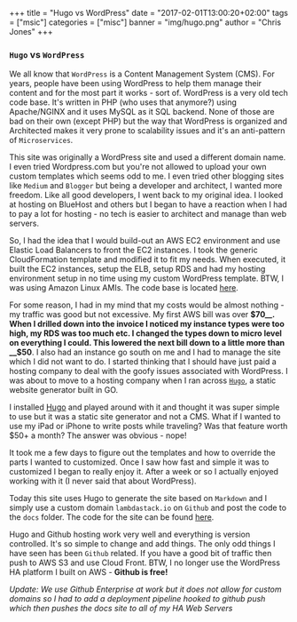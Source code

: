 +++
title = "Hugo vs WordPress"
date = "2017-02-01T13:00:20+02:00"
tags = ["msic"]
categories = ["misc"]
banner = "img/hugo.png"
author = "Chris Jones"
+++

### `Hugo` vs `WordPress`

We all know that `WordPress` is a Content Management System (CMS). For years, people have been using WordPress to help them manage their content and for the most part it works - sort of. WordPress is a very old tech code base. It's written in PHP (who uses that anymore?) using Apache/NGINX and it uses MySQL as it SQL backend. None of those are bad on their own (except PHP) but the way that WordPress is organized and Architected makes it very prone to scalability issues and it's an anti-pattern of `Microservices`.

This site was originally a WordPress site and used a different domain name. I even tried Wordpress.com but you're not allowed to upload your own custom templates which seems odd to me. I even tried other blogging sites like `Medium` and `Blogger` but being a developer and architect, I wanted more freedom. Like all good developers, I went back to my original idea. I looked at hosting on BlueHost and others but I began to have a reaction when I had to pay a lot for hosting - no tech is easier to architect and manage than web servers.

So, I had the idea that I would build-out an AWS EC2 environment and use Elastic Load Balancers to front the EC2 instances. I took the generic CloudFormation template and modified it to fit my needs. When executed, it built the EC2 instances, setup the ELB, setup RDS and had my hosting environment setup in no time using my custom WordPress template. BTW, I was using Amazon Linux AMIs. The code base is located <a href="https://github.com/lambdastackio/wordpress">here</a>.

For some reason, I had in my mind that my costs would be almost nothing - my traffic was good but not excessive. My first AWS bill was over __$70__. When I drilled down into the invoice I noticed my instance types were too high, my RDS was too much etc. I changed the types down to micro level on everything I could. This lowered the next bill down to a little more than __$50__. I also had an instance go south on me and I had to manage the site which I did not want to do. I started thinking that I should have just paid a hosting company to deal with the goofy issues associated with WordPress. I was about to move to a hosting company when I ran across <a href="https://gohugo.io/">`Hugo`</a>, a static website generator built in GO.

I installed <a href="https://gohugo.io/">Hugo</a> and played around with it and thought it was super simple to use but it was a static site generator and not a CMS. What if I wanted to use my iPad or iPhone to write posts while traveling? Was that feature worth $50+ a month? The answer was obvious - nope!

It took me a few days to figure out the templates and how to override the parts I wanted to customized. Once I saw how fast and simple it was to customized I began to really enjoy it. After a week or so I actually enjoyed working with it (I never said that about WordPress).

Today this site uses Hugo to generate the site based on `Markdown` and I simply use a custom domain `lambdastack.io` on `Github` and post the code to the `docs` folder. The code for the site can be found <a href="https://github.com/lambdastackio/website">here</a>.

Hugo and Github hosting work very well and everything is version controlled. It's so simple to change and add things. The only odd things I have seen has been `Github` related. If you have a good bit of traffic then push to AWS S3 and use Cloud Front. BTW, I no longer use the WordPress HA platform I built on AWS - **Github is free!**

*Update: We use Github Enterprise at work but it does not allow for custom domains so I had to add a deployment pipeline hooked to github push which then pushes the docs site to all of my HA Web Servers*
